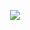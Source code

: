 <p align="center">
  <a href = "https://dirkwhoffmann.github.io/virtualc64web/doc/"><img src="https://dirkwhoffmann.github.io/virtualc64web/doc/images/redirect.png"></a>
</p>
